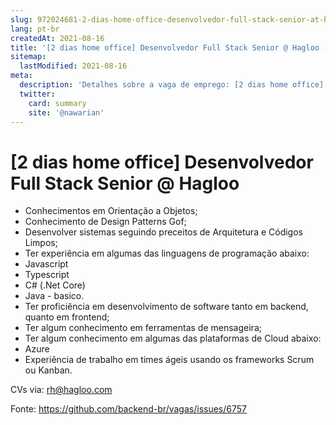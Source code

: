 ```yaml
---
slug: 972024681-2-dias-home-office-desenvolvedor-full-stack-senior-at-hagloo
lang: pt-br
createdAt: 2021-08-16
title: '[2 dias home office] Desenvolvedor Full Stack Senior @ Hagloo - Vaga de Emprego'
sitemap:
  lastModified: 2021-08-16
meta:
  description: 'Detalhes sobre a vaga de emprego: [2 dias home office] Desenvolvedor Full Stack Senior @ Hagloo'
  twitter:
    card: summary
    site: '@nawarian'
---
```


# [2 dias home office] Desenvolvedor Full Stack Senior @ Hagloo

* Conhecimentos em Orientação a Objetos;
* Conhecimento de Design Patterns Gof;
* Desenvolver sistemas seguindo preceitos de Arquitetura e Códigos Limpos;
* Ter experiência em algumas das linguagens de programação abaixo:
* Javascript
* Typescript
* C# (.Net Core)
* Java - basico.
* Ter proficiência em desenvolvimento de software tanto em backend, quanto em frontend;
* Ter algum conhecimento em ferramentas de mensageira;
* Ter algum conhecimento em algumas das plataformas de Cloud abaixo:
* Azure
* Experiência de trabalho em times ágeis usando os frameworks Scrum ou Kanban.

CVs via: rh@hagloo.com


Fonte: https://github.com/backend-br/vagas/issues/6757